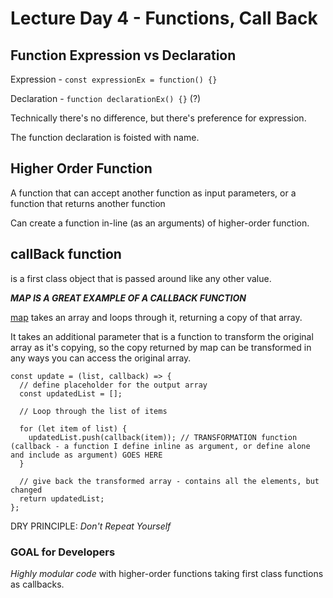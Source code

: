 # Lecture Day 4 - Functions, Call Back

## Function Expression vs Declaration

Expression - `const expressionEx = function() {}`

Declaration - `function declarationEx() {}` (?)

Technically there's no difference, but there's preference for expression.

The function declaration is foisted with name.

## Higher Order Function

A function that can accept another function as input parameters, or a function that returns another function

Can create a function in-line (as an arguments) of higher-order function.

## callBack function 

is a first class object that is passed around like any other value.

***MAP IS A GREAT EXAMPLE OF A CALLBACK FUNCTION***

[map](https://developer.mozilla.org/en-US/docs/Web/JavaScript/Reference/Global_Objects/Array/map) takes an array and loops through it, returning a copy of that array. 

It takes an additional parameter that is a function to transform the original array as it's copying, so the copy returned by map can be transformed in any ways you can access the original array.

```
const update = (list, callback) => {
  // define placeholder for the output array
  const updatedList = [];

  // Loop through the list of items

  for (let item of list) {
    updatedList.push(callback(item)); // TRANSFORMATION function (callback - a function I define inline as argument, or define alone and include as argument) GOES HERE
  }

  // give back the transformed array - contains all the elements, but changed
  return updatedList;
};
```

DRY PRINCIPLE: *Don't Repeat Yourself*

### GOAL for Developers
*Highly modular code* with higher-order functions taking first class functions as callbacks.